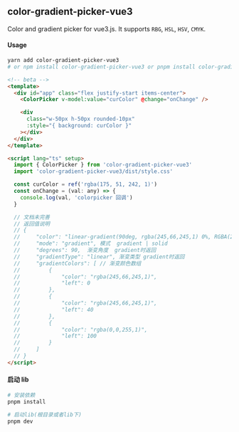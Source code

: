 <!--
 * @Descripttion:
 * @version:
 * @Author: June
 * @Date: 2023-03-17 22:02:02
 * @LastEditors: June
 * @LastEditTime: 2024-12-10 16:34:47
-->

## color-gradient-picker-vue3

Color and gradient picker for vue3.js. It supports `RBG`, `HSL`, `HSV`, `CMYK`.

#### Usage

```bash
yarn add color-gradient-picker-vue3
# or npm install color-gradient-picker-vue3 or pnpm install color-gradient-picker-vue3
```

```html
<!-- beta -->
<template>
  <div id="app" class="flex justify-start items-center">
    <ColorPicker v-model:value="curColor" @change="onChange" />

    <div
      class="w-50px h-50px rounded-10px"
      :style="{ background: curColor }"
    ></div>
  </div>
</template>

<script lang="ts" setup>
  import { ColorPicker } from 'color-gradient-picker-vue3'
  import 'color-gradient-picker-vue3/dist/style.css'

  const curColor = ref('rgba(175, 51, 242, 1)')
  const onChange = (val: any) => {
    console.log(val, 'colorpicker 回调')
  }

  // 文档未完善
  // 返回值说明
  // {
  //     "color": "linear-gradient(90deg, rgba(245,66,245,1) 0%, RGBA(245,66,245,1) 40%, rgba(0,0,255,1) 100%)",  颜色字符串
  //     "mode": "gradient", 模式  gradient | solid
  //     "degrees": 90,  渐变角度  gradient时返回
  //     "gradientType": "linear", 渐变类型 gradient时返回
  //     "gradientColors": [ // 渐变颜色数组
  //         {
  //             "color": "rgba(245,66,245,1)",
  //             "left": 0
  //         },
  //         {
  //             "color": "rgba(245,66,245,1)",
  //             "left": 40
  //         },
  //         {
  //             "color": "rgba(0,0,255,1)",
  //             "left": 100
  //         }
  //     ]
  // }
</script>
```

#### 启动 lib

```bash
# 安装依赖
pnpm install

# 启动lib(根目录或者lib下)
pnpm dev
```
